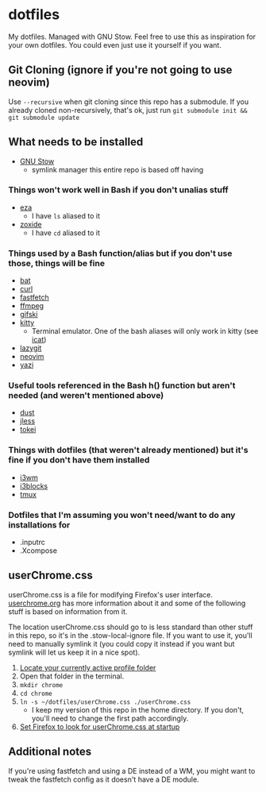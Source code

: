 # dotfiles
My dotfiles. Managed with GNU Stow. Feel free to use this as inspiration for your own dotfiles. You could even just use it yourself if you want.

## Git Cloning (ignore if you're not going to use neovim)
Use `--recursive` when git cloning since this repo has a submodule. If you already cloned non-recursively, that's ok, just run `git submodule init && git submodule update`

## What needs to be installed
- [GNU Stow](https://www.gnu.org/software/stow/)
    - symlink manager this entire repo is based off having
### Things won't work well in Bash if you don't unalias stuff
- [eza](https://github.com/eza-community/eza)
    - I have `ls` aliased to it
- [zoxide](https://github.com/ajeetdsouza/zoxide)
    - I have `cd` aliased to it
### Things used by a Bash function/alias but if you don't use those, things will be fine
- [bat](https://github.com/sharkdp/bat)
- [curl](https://github.com/curl/curl)
- [fastfetch](https://github.com/fastfetch-cli/fastfetch)
- [ffmpeg](https://ffmpeg.org/)
- [gifski](https://github.com/ImageOptim/gifski)
- [kitty](https://github.com/kovidgoyal/kitty)
    - Terminal emulator. One of the bash aliases will only work in kitty (see [icat](https://sw.kovidgoyal.net/kitty/kittens/icat/))
- [lazygit](https://github.com/jesseduffield/lazygit)
- [neovim](https://github.com/neovim/neovim)
- [yazi](https://github.com/sxyazi/yazi)
### Useful tools referenced in the Bash h() function but aren't needed (and weren't mentioned above)
- [dust](https://github.com/bootandy/dust)
- [jless](https://github.com/PaulJuliusMartinez/jless)
- [tokei](https://github.com/XAMPPRocky/tokei)
### Things with dotfiles (that weren't already mentioned) but it's fine if you don't have them installed
- [i3wm](https://i3wm.org/)
- [i3blocks](https://github.com/vivien/i3blocks)
- [tmux](https://github.com/tmux/tmux)
### Dotfiles that I'm assuming you won't need/want to do any installations for
- .inputrc
- .Xcompose

## userChrome.css
userChrome.css is a file for modifying Firefox's user interface. [userchrome.org](https://www.userchrome.org/) has more information about it and some of the following stuff is based on information from it.

The location userChrome.css should go to is less standard than other stuff in this repo, so it's in the .stow-local-ignore file. If you want to use it, you'll need to manually symlink it (you could copy it instead if you want but symlink will let us keep it in a nice spot).

1. [Locate your currently active profile folder](https://support.mozilla.org/en-US/kb/profiles-where-firefox-stores-user-data)
2. Open that folder in the terminal.
3. `mkdir chrome`
4. `cd chrome`
5. `ln -s ~/dotfiles/userChrome.css ./userChrome.css`
    - I keep my version of this repo in the home directory. If you don't, you'll need to change the first path accordingly.
6. [Set Firefox to look for userChrome.css at startup](https://www.userchrome.org/how-create-userchrome-css.html#aboutconfig)

## Additional notes
If you're using fastfetch and using a DE instead of a WM, you might want to tweak the fastfetch config as it doesn't have a DE module.
